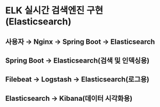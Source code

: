 # ELK 실시간 검색엔진 구현 (Elasticsearch)

## 사용자 → Nginx → Spring Boot → Elasticsearch
## Spring Boot → Elasticsearch(검색 및 인덱싱용)
## Filebeat → Logstash → Elasticsearch(로그용)
## Elasticsearch → Kibana(데이터 시각화용)